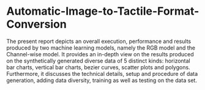 # Automatic-Image-to-Tactile-Format-Conversion
The present report depicts an overall execution, performance and results produced by two machine learning models, namely the RGB model and the Channel-wise model. It provides an in-depth view on the results produced on the synthetically generated diverse data of 5 distinct kinds: horizontal bar charts, vertical bar charts, bezier curves, scatter plots and polygons. Furthermore, it discusses the technical details, setup and procedure of data generation, adding data diversity, training as well as testing on the data set.
